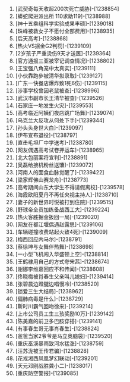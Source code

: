 
1. [武契奇每天收超200次死亡威胁]-[1238854]
1. [蟒蛇爬进派出所 110求助119]-[1238988]
1. [神十五乘组科学实验成果丰硕]-[1239018]
1. [珠峰被救女子不愿付全部费用]-[1238935]
1. [后天高考]-[1238868]
1. [热火VS掘金G2判罚]-[1239109]
1. [2岁孩子严重烫伤9天才送医]-[1239364]
1. [官方通报三亚被宰记调查情况]-[1238802]
1. [王宝强八角笼中太真实]-[1239111]
1. [小伙靠跑步被清华拟录取]-[1239127]
1. [广东一快餐店爆炸致1死6伤]-[1239115]
1. [涉事学校曾因老鼠被查]-[1238996]
1. [武汉市副市长王清华被查]-[1239526]
1. [石家庄一地发生火灾]-[1239553]
1. [高考临近阿姨们夜店跳广场舞]-[1239074]
1. [乌克兰大反攻从何处下手]-[1239344]
1. [孙头头身世大白]-[1239097]
1. [伊布宣布退役]-[1238797]
1. [直击毛坦厂中学送考]-[1238780]
1. [网友偶遇高考试卷押运车]-[1238965]
1. [北大包丽案将宣判]-[1238891]
1. [吴磊给接机粉丝送馕]-[1239072]
1. [河南人的面食血脉觉醒了]-[1239422]
1. [梁家辉佛山赛龙舟]-[1238773]
1. [高考期间山东大学生不得请假离校]-[1239578]
1. [海霞欧阳夏丹不再任央视主持人]-[1238710]
1. [妻子的新世界时悦被打到住院]-[1239515]
1. [野球帝全员加练备战西工大]-[1239224]
1. [热火客胜掘金扳回一局]-[1239020]
1. [网友在都江堰偶遇赵露思]-[1239106]
1. [车辆碰撞收费站起火致4死]-[1239009]
1. [梅西回应内马尔]-[1238791]
1. [蔡徐坤与女舞伴热舞]-[1238698]
1. [一小型飞机闯入华盛顿上空]-[1238814]
1. [王鹤棣用自己的方式夸宋茜]-[1238674]
1. [谢娜李维嘉回应不和传闻]-[1238608]
1. [佟晓梅被肖春生父亲叫儿媳妇]-[1239414]
1. [张碧晨边蹬腿边唱慢冷]-[1238520]
1. [锁爱三生大结局]-[1238962]
1. [偏肺病毒是什么]-[1238729]
1. [靳时川霸气回吻徐来]-[1239214]
1. [上市公司员工生三孩奖励10万]-[1239142]
1. [陈美嘉的前卫多巴胺穿搭]-[1239141]
1. [有事春生哥无事肖春生]-[1238824]
1. [爸爸当家2爷爷是马立奥脑袋]-[1239520]
1. [重庆巫溪暴雨致河水猛涨]-[1238759]
1. [汪苏泷被王传君骗]-[1238828]
1. [花戎湘西凤凰梦幻联动]-[1239201]
1. [天元邓刚战胜龚小二]-[1238017]
1. [重庆防空警报]-[1239085]
